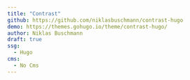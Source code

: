 ```yaml
---
title: "Contrast"
github: https://github.com/niklasbuschmann/contrast-hugo
demo: https://themes.gohugo.io/theme/contrast-hugo/
author: Niklas Buschmann
draft: true
ssg:
  - Hugo
cms:
  - No Cms
---
```

